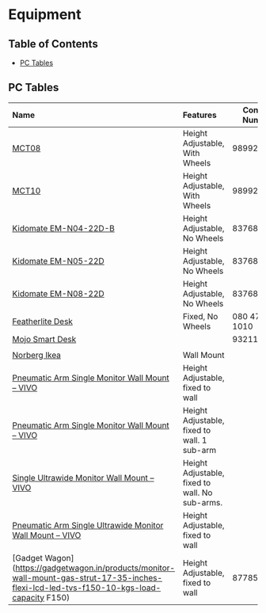 Equipment
=============

## Table of Contents

- [PC Tables](#pc-tables)

## PC Tables

| Name                                                                                                                                                                         | Features                                       | Contact Number | Contact Email                         |
|:---------------------------------------------------------------------------------------------------------------------------------------------------------------------------- |:---------------------------------------------- | -------------- |:------------------------------------- |
| [MCT08](https://www.rifeindia.com/products/computer-mobile-cart-mct08)                                                                                                       | Height Adjustable, With Wheels                 | 9899250704     | sales@rifeindia.com                   |
| [MCT10](https://www.rifeindia.com/products/sit-stand-mobile-workstation-with-gas-spring-height-adjustments-and-keyboard-tray-optional-cpu-holder-printer-shelf-silver-mct10) | Height Adjustable, With Wheels                 | 9899250704     | sales@rifeindia.com                   |
| [Kidomate EM-N04-22D-B](https://www.kidomate.com/LUMI-Manual-Sit-&-Stand-Desk-1400x700mm-Complete-p282128695)                                                                | Height Adjustable, No Wheels                   | 8376802009     | support@kidomate.com                  |
| [Kidomate EM-N05-22D](https://www.kidomate.com/LUMI-Sit-&-Stand-Height-Adjustable-Frame-Manual-with-Width-Adjustable-Option-White-p208705143)                                | Height Adjustable, No Wheels                   | 8376802009     | support@kidomate.com                  |
| [Kidomate EM-N08-22D](https://www.kidomate.com/ERGOMATE-Manual-Height-Adjustable-Desk-Sit-Stand-p430465843)                                                                  | Height Adjustable, No Wheels                   | 8376802009     | support@kidomate.com                  |
| [Featherlite Desk](https://www.amazon.in/dp/B08KSTQL7Z/)                                                                                                                     | Fixed, No Wheels                               | 080 4719 1010  | customercare@featherlitefurniture.com |
| [Mojo Smart Desk](https://mojosmartdesk.com/woo_product_builder/build-your-own-mojo-desk/)                                                                                   |                                                | 9321191838     | sales@mojosmartdesk.com               |
|                                                                                                                                                                              |                                                |                |                                       |
| [Norberg Ikea](https://www.ikea.com/in/en/p/norberg-wall-mounted-drop-leaf-table-white-90365793/)                                                                            | Wall Mount                                     |                |                                       |
| [Pneumatic Arm Single Monitor Wall Mount – VIVO](https://vivo-us.com/products/mount-v001g?variant=39902464737379)                                                            | Height Adjustable, fixed to wall               |                | help@vivo-us.com                      |
| [Pneumatic Arm Single Monitor Wall Mount – VIVO](https://vivo-us.com/products/mount-v001a?variant=404039925780)                                                              | Height Adjustable, fixed to wall. 1 sub-arm    |                | help@vivo-us.com                      |
| [Single Ultrawide Monitor Wall Mount – VIVO](https://vivo-us.com/collections/monitor-mounts/products/mount-wcb01a)                                                           | Height Adjustable, fixed to wall. No sub-arms. |                | help@vivo-us.com                      |
| [Pneumatic Arm Single Ultrawide Monitor Wall Mount – VIVO](https://vivo-us.com/collections/ultra-wide-monitors/products/mount-v101g1)                                        | Height Adjustable, fixed to wall               |                | help@vivo-us.com                      |
| [Gadget Wagon](https://gadgetwagon.in/products/monitor-wall-mount-gas-strut-17-35-inches-flexi-lcd-led-tvs-f150-10-kgs-load-capacity F150)                                   | Height Adjustable, fixed to wall               | 8778565734     | karan@gadgetwagon.in                  |

